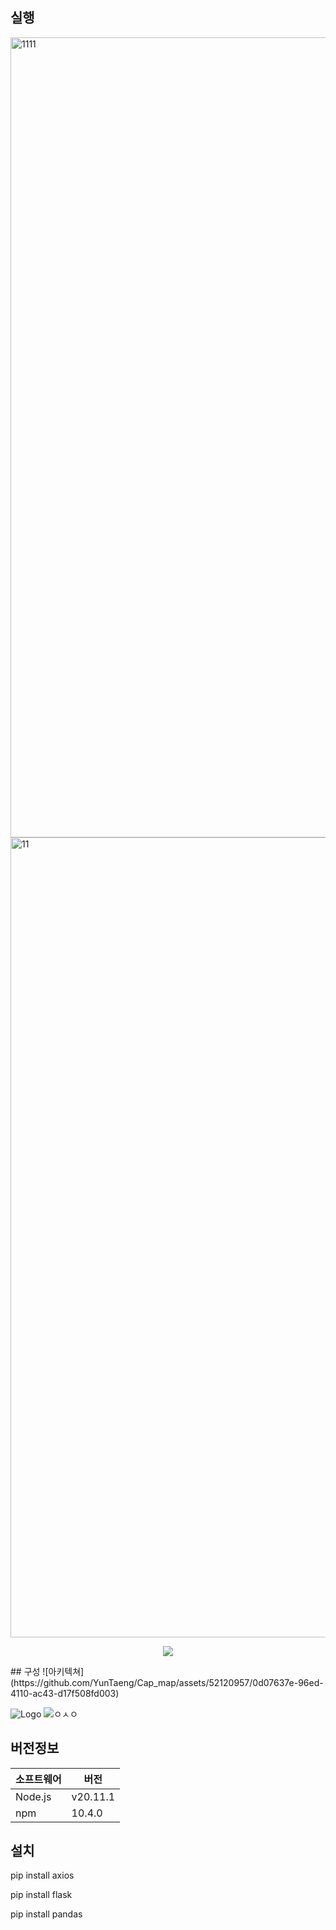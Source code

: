 ## 실행
<img width="1280" alt="1111" src="https://github.com/YunTaeng/Cap_map/assets/52120957/f107f198-1047-4563-954b-a450508dc6c5">
<img width="1280" alt="11" src="https://github.com/YunTaeng/Cap_map/assets/52120957/eb12650a-df12-42e5-9e1d-8e4488fea240">

<p align="center">
<img src="https://github.com/YunTaeng/Cap_map/assets/52120957/68d35d5c-2773-4f49-accc-40dedf7b44f5">
</p>
## 구성
![아키텍쳐](https://github.com/YunTaeng/Cap_map/assets/52120957/0d07637e-96ed-4110-ac43-d17f508fd003)

![Logo](https://github.com/YunTaeng/Cap_map/assets/52120957/fdddbf3b-1056-4b51-8dab-e4e76dbb46d9)
![ㅇㅅㅇ](https://github.com/YunTaeng/Cap_map/assets/52120957/ae1204c4-720a-44f6-aec3-84075c471f98)

## 버전정보

| 소프트웨어  | 버전      |
|-------------|-----------|
| Node.js     | v20.11.1  |
| npm         | 10.4.0    |


## 설치

pip install axios

pip install flask

pip install pandas

